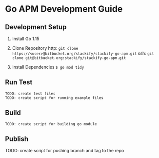 # Go APM Development Guide 

## Development Setup

1. Install Go 1.15

2. Clone Repository
    http: `git clone https://<user>@bitbucket.org/stackify/stackify-go-apm.git`
    ssh:  `git clone git@bitbucket.org:stackify/stackify-go-apm.git`

3. Install Dependencies
    `$ go mod tidy`


## Run Test
    TODO: create test files
    TODO: create script for running example files

## Build
    TODO: create script for building go module
    
## Publish
   TODO: create script for pushing branch and tag to the repo
 